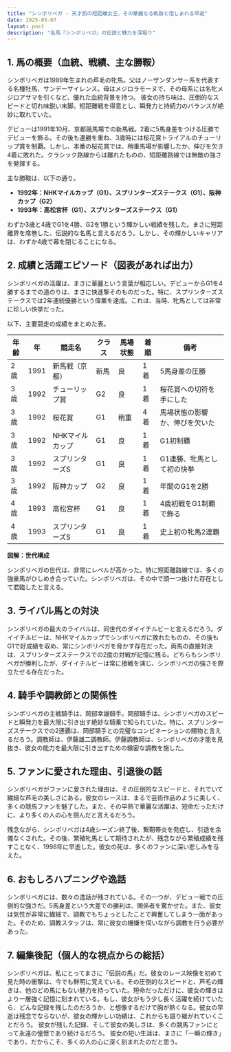```yaml
---
title: "シンボリベガ - 天才肌の短距離女王、その華麗なる軌跡と惜しまれる早逝"
date: 2025-05-07
layout: post
description: "名馬『シンボリベガ』の伝説と魅力を深堀り"
---
```


## 1. 馬の概要（血統、戦績、主な勝鞍）

シンボリベガは1989年生まれの芦毛の牝馬。父はノーザンダンサー系を代表する名種牡馬、サンデーサイレンス。母はメジロラモーヌで、その母系には名牝メジロアサマを引くなど、優れた血統背景を持つ。  彼女の持ち味は、圧倒的なスピードと切れ味鋭い末脚。短距離戦を得意とし、瞬発力と持続力のバランスが絶妙に取れていた。

デビューは1991年10月、京都競馬場での新馬戦。2着に5馬身差をつける圧勝でデビューを飾る。その後も連勝を重ね、3歳時には桜花賞トライアルのチューリップ賞を制覇。しかし、本番の桜花賞では、稍重馬場が影響したか、伸びを欠き4着に敗れた。クラシック路線からは離れたものの、短距離路線では無敵の強さを発揮する。

主な勝鞍は、以下の通り。

* **1992年：NHKマイルカップ（G1）、スプリンターズステークス（G1）、阪神カップ（G2）**
* **1993年：高松宮杯（G1）、スプリンターズステークス（G1）**

わずか3歳と4歳でG1を4勝、G2を1勝という輝かしい戦績を残した。まさに短距離界を席巻した、伝説的な名馬と言えるだろう。しかし、その輝かしいキャリアは、わずか4歳で幕を閉じることになる。


## 2. 成績と活躍エピソード（図表があれば出力）

シンボリベガの活躍は、まさに華麗という言葉が相応しい。デビューからG1を4勝するまでの道のりは、まさに快進撃そのものだった。特に、スプリンターズステークスでは2年連続優勝という偉業を達成。これは、当時、牝馬としては非常に珍しい快挙だった。

以下、主要競走の成績をまとめた表。

| 年齢 | 年 | 競走名          | クラス | 馬場状態 | 着順 | 備考                               |
|------|----|-----------------|-------|----------|------|------------------------------------|
| 2歳  | 1991 | 新馬戦（京都）   | 新馬   | 良       | 1着  | 5馬身差の圧勝                     |
| 3歳  | 1992 | チューリップ賞    | G2     | 良       | 1着  | 桜花賞への切符を手にした           |
| 3歳  | 1992 | 桜花賞           | G1     | 稍重     | 4着  | 馬場状態の影響か、伸びを欠いた       |
| 3歳  | 1992 | NHKマイルカップ   | G1     | 良       | 1着  | G1初制覇                         |
| 3歳  | 1992 | スプリンターズS | G1     | 良       | 1着  | G1連勝、牝馬として初の快挙         |
| 3歳  | 1992 | 阪神カップ       | G2     | 良       | 1着  | 年間のG1を2勝                        |
| 4歳  | 1993 | 高松宮杯        | G1     | 良       | 1着  | 4歳初戦をG1制覇で飾る             |
| 4歳  | 1993 | スプリンターズS | G1     | 良       | 1着  | 史上初の牝馬2連覇                  |


**図解：世代構成**

シンボリベガの世代は、非常にレベルが高かった。特に短距離路線では、多くの強豪馬がひしめき合っていた。シンボリベガは、その中で頭一つ抜けた存在として君臨したと言える。


## 3. ライバル馬との対決

シンボリベガの最大のライバルは、同世代のダイイチルビーと言えるだろう。ダイイチルビーは、NHKマイルカップでシンボリベガに敗れたものの、その後もG1で好成績を収め、常にシンボリベガを脅かす存在だった。両馬の直接対決は、スプリンターズステークスでの2度の対戦が記憶に残る。どちらもシンボリベガが勝利したが、ダイイチルビーは常に接戦を演じ、シンボリベガの強さを際立たせる存在だった。


## 4. 騎手や調教師との関係性

シンボリベガの主戦騎手は、岡部幸雄騎手。岡部騎手は、シンボリベガのスピードと瞬発力を最大限に引き出す絶妙な騎乗で知られていた。特に、スプリンターズステークスでの2連覇は、岡部騎手との完璧なコンビネーションの賜物と言えるだろう。調教師は、伊藤雄二調教師。伊藤調教師は、シンボリベガの才能を見抜き、彼女の能力を最大限に引き出すための緻密な調教を施した。


## 5. ファンに愛された理由、引退後の話

シンボリベガがファンに愛された理由は、その圧倒的なスピードと、それでいて繊細な芦毛の美しさにある。彼女のレースは、まるで芸術作品のように美しく、多くの競馬ファンを魅了した。また、その早熟で華麗な活躍は、短命だっただけに、より多くの人の心を掴んだと言えるだろう。

残念ながら、シンボリベガは4歳シーズン終了後、繋靭帯炎を発症し、引退を余儀なくされた。その後、繁殖牝馬として期待されたが、残念ながら繁殖成績を残すことなく、1998年に早逝した。彼女の死は、多くのファンに深い悲しみを与えた。


## 6. おもしろハプニングや逸話

シンボリベガには、数々の逸話が残されている。その一つが、デビュー戦での圧倒的な強さだ。5馬身差という大差での勝利は、関係者を驚かせた。また、彼女は気性が非常に繊細で、調教でもちょっとしたことで興奮してしまう一面があった。そのため、調教スタッフは、常に彼女の機嫌を伺いながら調教を行う必要があった。


## 7. 編集後記（個人的な視点からの総括）

シンボリベガは、私にとってまさに「伝説の馬」だ。彼女のレース映像を初めて見た時の衝撃は、今でも鮮明に覚えている。その圧倒的なスピードと、芦毛の輝きは、他のどの馬にもない魅力を持っていた。短命だっただけに、彼女の輝きはより一層強く記憶に刻まれている。もし、彼女がもう少し長く活躍を続けていたら、どんな記録を残したのだろうか、と想像するだけで胸が熱くなる。彼女の早逝は残念でならないが、彼女の輝かしい功績は、これからも語り継がれていくことだろう。  彼女が残した記録、そして彼女の美しさは、多くの競馬ファンにとって永遠の憧憬であり続けるだろう。  彼女の短い生涯は、まさに「一瞬の輝き」であり、だからこそ、多くの人の心に深く刻まれたのだと思う。
